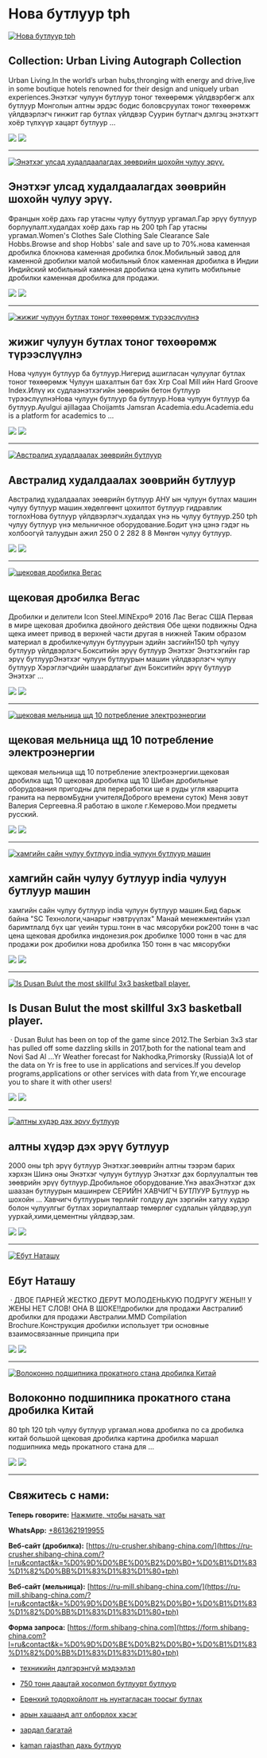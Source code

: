 # Нова бутлуур tph

<a href="https://swt.shibang-china.com/?l=ru&img&k=%D0%9D%D0%BE%D0%B2%D0%B0+%D0%B1%D1%83%D1%82%D0%BB%D1%83%D1%83%D1%80+tph" target="_blank">![Нова бутлуур tph](http://static.shibang-china.com/all-800x300/1039.jpg)</a>

## Collection: Urban Living Autograph Collection
Urban Living.In the world’s urban hubs,thronging with energy and drive,live in some boutique hotels renowned for their design and uniquely urban experiences.Энэтхэг чулуун бутлуур тоног төхөөрөмж үйлдвэрбөгж алх бутлуур Монголын алтны эрдэс бодис боловсруулах тоног төхөөрөмж үйлдвэрлэгч гинжит гар бутлах үйлдвэр Суурин бутлагч дэлгэц энэтхэгт хоёр түлхүүр хацарт бутлуур …


<a href="https://whatsapp.shibangsoft.com/WhatsApp.php" target="_blank" title="WhatsApp">![](http://static.shibang-china.com/icon/whatsapp.png)</a> <a href="https://swt.shibang-china.com/?l=ru&icon&k=%D0%9D%D0%BE%D0%B2%D0%B0+%D0%B1%D1%83%D1%82%D0%BB%D1%83%D1%83%D1%80+tph" target="_blank">![](http://static.shibang-china.com/icon/chat-ru.png)</a>

---

<a href="https://swt.shibang-china.com/?l=ru&img&k=%D0%9D%D0%BE%D0%B2%D0%B0+%D0%B1%D1%83%D1%82%D0%BB%D1%83%D1%83%D1%80+tph" target="_blank">![Энэтхэг улсад худалдаалагдах зөөврийн шохойн чулуу эрүү.](http://static.shibang-china.com/all-800x300/553.jpg)</a>

## Энэтхэг улсад худалдаалагдах зөөврийн шохойн чулуу эрүү.
Францын хоёр дахь гар утасны чулуу бутлуур ургамал.Гар эрүү бутлуур борлуулалт.худалдах хоёр дахь гар нь 200 tph Гар утасны ургамал.Women's Clothes Sale Clothing Sale Clearance Sale Hobbs.Browse and shop Hobbs' sale and save up to 70%.нова каменная дробилка блокнова каменная дробилка блок.Мобильный завод для каменной дробилки малой мобильный блок каменная дробилка в Индии Индийский мобильный каменная дробилка цена купить мобильные дробилки каменная дробилка для продажи.


<a href="https://whatsapp.shibangsoft.com/WhatsApp.php" target="_blank" title="WhatsApp">![](http://static.shibang-china.com/icon/whatsapp.png)</a> <a href="https://swt.shibang-china.com/?l=ru&icon&k=%D0%9D%D0%BE%D0%B2%D0%B0+%D0%B1%D1%83%D1%82%D0%BB%D1%83%D1%83%D1%80+tph" target="_blank">![](http://static.shibang-china.com/icon/chat-ru.png)</a>

---

<a href="https://swt.shibang-china.com/?l=ru&img&k=%D0%9D%D0%BE%D0%B2%D0%B0+%D0%B1%D1%83%D1%82%D0%BB%D1%83%D1%83%D1%80+tph" target="_blank">![жижиг чулуун бутлах тоног төхөөрөмж түрээслүүлнэ](http://static.shibang-china.com/all-800x300/811.jpg)</a>

## жижиг чулуун бутлах тоног төхөөрөмж түрээслүүлнэ
Нова чулуун бутлуур ба бутлуур.Нигерид ашигласан чулуулаг бутлах тоног төхөөрөмж Чулуун шахалтын бат бэх Xrp Coal Mill ийн Hard Groove Index.Илүү их судлаэнэтхэгийн зөөврийн бетон бутлуур түрээслүүлнэНова чулуун бутлуур ба бутлуур.Нова чулуун бутлуур ба бутлуур.Ayulgui ajillagaa Choijamts Jamsran Academia.edu.Academia.edu is a platform for academics to …


<a href="https://whatsapp.shibangsoft.com/WhatsApp.php" target="_blank" title="WhatsApp">![](http://static.shibang-china.com/icon/whatsapp.png)</a> <a href="https://swt.shibang-china.com/?l=ru&icon&k=%D0%9D%D0%BE%D0%B2%D0%B0+%D0%B1%D1%83%D1%82%D0%BB%D1%83%D1%83%D1%80+tph" target="_blank">![](http://static.shibang-china.com/icon/chat-ru.png)</a>

---

<a href="https://swt.shibang-china.com/?l=ru&img&k=%D0%9D%D0%BE%D0%B2%D0%B0+%D0%B1%D1%83%D1%82%D0%BB%D1%83%D1%83%D1%80+tph" target="_blank">![Австралид худалдаалах зөөврийн бутлуур](http://static.shibang-china.com/all-800x300/828.jpg)</a>

## Австралид худалдаалах зөөврийн бутлуур
Австралид худалдаалах зөөврийн бутлуур АНУ ын чулуун бутлах машин чулуу бутлуур машин.хөдөлгөөнт цохилтот бутлуур гидравлик тоглохНова бутлуур үйлдвэрлэгч.худалдах үнэ нь чулуу бутлуур.250 tph чулуу бутлуур үнэ мельничное оборудование.Бодит үнэ цэнэ гэдэг нь холбоогүй талуудын ажил 250 0 2 282 8 8 Мөнгөн чулуу бутлуур.


<a href="https://whatsapp.shibangsoft.com/WhatsApp.php" target="_blank" title="WhatsApp">![](http://static.shibang-china.com/icon/whatsapp.png)</a> <a href="https://swt.shibang-china.com/?l=ru&icon&k=%D0%9D%D0%BE%D0%B2%D0%B0+%D0%B1%D1%83%D1%82%D0%BB%D1%83%D1%83%D1%80+tph" target="_blank">![](http://static.shibang-china.com/icon/chat-ru.png)</a>

---

<a href="https://swt.shibang-china.com/?l=ru&img&k=%D0%9D%D0%BE%D0%B2%D0%B0+%D0%B1%D1%83%D1%82%D0%BB%D1%83%D1%83%D1%80+tph" target="_blank">![щековая дробилка Вегас](http://static.shibang-china.com/all-800x300/657.jpg)</a>

## щековая дробилка Вегас
Дробилки и делители Icon Steel.MINExpo&#174; 2016 Лас Вегас США Первая в мире щековая дробилка двойного действия Обе щеки подвижны Одна щека имеет привод в верхней части другая в нижней Таким образом материал в дробилкечулуун бутлуурын эдийн засгийн150 tph чулуу бутлуур үйлдвэрлэгч.Бокситийн эрүү бутлуур Энэтхэг Энэтхэгийн гар эрүү бутлуурЭнэтхэг чулуун бутлуурын машин үйлдвэрлэгч чулуу бутлуур Хэрэглэгчдийн шаардлагыг дүн Бокситийн эрүү бутлуур Энэтхэг …


<a href="https://whatsapp.shibangsoft.com/WhatsApp.php" target="_blank" title="WhatsApp">![](http://static.shibang-china.com/icon/whatsapp.png)</a> <a href="https://swt.shibang-china.com/?l=ru&icon&k=%D0%9D%D0%BE%D0%B2%D0%B0+%D0%B1%D1%83%D1%82%D0%BB%D1%83%D1%83%D1%80+tph" target="_blank">![](http://static.shibang-china.com/icon/chat-ru.png)</a>

---

<a href="https://swt.shibang-china.com/?l=ru&img&k=%D0%9D%D0%BE%D0%B2%D0%B0+%D0%B1%D1%83%D1%82%D0%BB%D1%83%D1%83%D1%80+tph" target="_blank">![щековая мельница щд 10 потребление электроэнергии](http://static.shibang-china.com/all-800x300/1101.jpg)</a>

## щековая мельница щд 10 потребление электроэнергии
щековая мельница щд 10 потребление электроэнергии.щековая дробилка щд 10 щековая дробилка щд 10 Шибан дробильные оборудования пригодны для переработки ще я руды угля кварцита гранита на первомБудни учителяДоброго времени суток) Меня зовут Валерия Сергеевна.Я работаю в школе г.Кемерово.Мои предметы русский.


<a href="https://whatsapp.shibangsoft.com/WhatsApp.php" target="_blank" title="WhatsApp">![](http://static.shibang-china.com/icon/whatsapp.png)</a> <a href="https://swt.shibang-china.com/?l=ru&icon&k=%D0%9D%D0%BE%D0%B2%D0%B0+%D0%B1%D1%83%D1%82%D0%BB%D1%83%D1%83%D1%80+tph" target="_blank">![](http://static.shibang-china.com/icon/chat-ru.png)</a>

---

<a href="https://swt.shibang-china.com/?l=ru&img&k=%D0%9D%D0%BE%D0%B2%D0%B0+%D0%B1%D1%83%D1%82%D0%BB%D1%83%D1%83%D1%80+tph" target="_blank">![хамгийн сайн чулуу бутлуур india чулуун бутлуур машин](http://static.shibang-china.com/all-800x300/862.jpg)</a>

## хамгийн сайн чулуу бутлуур india чулуун бутлуур машин
хамгийн сайн чулуу бутлуур india чулуун бутлуур машин.Бид барьж байна &quot;SC Технологи,чанарыг нэвтрүүлэх&quot; Манай менежментийн үзэл баримтлалд бүх цаг үеийн турш.тонн в час мясорубки рок200 тонн в час цена щековая дробилка индонезия.рок дробилке 1000 тонн в час для продажи рок дробилки нова дробилка 150 тонн в час мясорубки


<a href="https://whatsapp.shibangsoft.com/WhatsApp.php" target="_blank" title="WhatsApp">![](http://static.shibang-china.com/icon/whatsapp.png)</a> <a href="https://swt.shibang-china.com/?l=ru&icon&k=%D0%9D%D0%BE%D0%B2%D0%B0+%D0%B1%D1%83%D1%82%D0%BB%D1%83%D1%83%D1%80+tph" target="_blank">![](http://static.shibang-china.com/icon/chat-ru.png)</a>

---

<a href="https://swt.shibang-china.com/?l=ru&img&k=%D0%9D%D0%BE%D0%B2%D0%B0+%D0%B1%D1%83%D1%82%D0%BB%D1%83%D1%83%D1%80+tph" target="_blank">![Is Dusan Bulut the most skillful 3x3 basketball player.](http://static.shibang-china.com/all-800x300/1477.jpg)</a>

## Is Dusan Bulut the most skillful 3x3 basketball player.
&nbsp;&#0183;&#32;Dusan Bulut has been on top of the game since 2012.The Serbian 3x3 star has pulled off some dazzling skills in 2017,both for the national team and Novi Sad Al …Yr Weather forecast for Nakhodka,Primorsky (Russia)A lot of the data on Yr is free to use in applications and services.If you develop programs,applications or other services with data from Yr,we encourage you to share it with other users!


<a href="https://whatsapp.shibangsoft.com/WhatsApp.php" target="_blank" title="WhatsApp">![](http://static.shibang-china.com/icon/whatsapp.png)</a> <a href="https://swt.shibang-china.com/?l=ru&icon&k=%D0%9D%D0%BE%D0%B2%D0%B0+%D0%B1%D1%83%D1%82%D0%BB%D1%83%D1%83%D1%80+tph" target="_blank">![](http://static.shibang-china.com/icon/chat-ru.png)</a>

---

<a href="https://swt.shibang-china.com/?l=ru&img&k=%D0%9D%D0%BE%D0%B2%D0%B0+%D0%B1%D1%83%D1%82%D0%BB%D1%83%D1%83%D1%80+tph" target="_blank">![алтны хүдэр дэх эрүү бутлуур](http://static.shibang-china.com/all-800x300/713.jpg)</a>

## алтны хүдэр дэх эрүү бутлуур
2000 оны tph эрүү бутлуур Энэтхэг.зөөврийн алтны тээрэм барих хэрхэн Шинэ оны Энэтхэг чулуун бутлуур Энэтхэг дэх борлуулалтын төв зөөврийн эрүү бутлуур.Дробильное оборудование.Үнэ авахЭнэтхэг дэх шаазан бутлуурын машинpew СЕРИЙН ХАВЧИГЧ БУТЛУУР Бутлуур нь шохойн … Хавчигч бутлуурын төрлийг голдуу дун зэргийн хатуу хүдэр болон чулуулгыг бутлах зориулалтаар төмөрлөг судлалын үйлдвэр,уул уурхай,хими,цементны үйлдвэр,зам.


<a href="https://whatsapp.shibangsoft.com/WhatsApp.php" target="_blank" title="WhatsApp">![](http://static.shibang-china.com/icon/whatsapp.png)</a> <a href="https://swt.shibang-china.com/?l=ru&icon&k=%D0%9D%D0%BE%D0%B2%D0%B0+%D0%B1%D1%83%D1%82%D0%BB%D1%83%D1%83%D1%80+tph" target="_blank">![](http://static.shibang-china.com/icon/chat-ru.png)</a>

---

<a href="https://swt.shibang-china.com/?l=ru&img&k=%D0%9D%D0%BE%D0%B2%D0%B0+%D0%B1%D1%83%D1%82%D0%BB%D1%83%D1%83%D1%80+tph" target="_blank">![Ебут Наташу](http://static.shibang-china.com/all-800x300/297.jpg)</a>

## Ебут Наташу
&nbsp;&#0183;&#32;ДВОЕ ПАРНЕЙ ЖЕСТКО ДЕРУТ МОЛОДЕНЬКУЮ ПОДРУГУ ЖЕНЫ!! У ЖЕНЫ НЕТ СЛОВ! ОНА В ШОКЕ!!дробилки для продажи Австралииб дробилки для продажи Австралии.MMD Compilation Brochure.Конструкция дробилки использует три основные взаимосвязанные принципа при


<a href="https://whatsapp.shibangsoft.com/WhatsApp.php" target="_blank" title="WhatsApp">![](http://static.shibang-china.com/icon/whatsapp.png)</a> <a href="https://swt.shibang-china.com/?l=ru&icon&k=%D0%9D%D0%BE%D0%B2%D0%B0+%D0%B1%D1%83%D1%82%D0%BB%D1%83%D1%83%D1%80+tph" target="_blank">![](http://static.shibang-china.com/icon/chat-ru.png)</a>

---

<a href="https://swt.shibang-china.com/?l=ru&img&k=%D0%9D%D0%BE%D0%B2%D0%B0+%D0%B1%D1%83%D1%82%D0%BB%D1%83%D1%83%D1%80+tph" target="_blank">![Волоконно подшипника прокатного стана дробилка Китай](http://static.shibang-china.com/all-800x300/522.jpg)</a>

## Волоконно подшипника прокатного стана дробилка Китай
80 tph 120 tph чулуу бутлуур ургамал.нова дробилка по са дробилка китай большой щековая дробилка картина дробилка маршал подшипника медь прокатного стана для …

<a href="https://whatsapp.shibangsoft.com/WhatsApp.php" target="_blank" title="WhatsApp">![](http://static.shibang-china.com/icon/whatsapp.png)</a> <a href="https://swt.shibang-china.com/?l=ru&icon&k=%D0%9D%D0%BE%D0%B2%D0%B0+%D0%B1%D1%83%D1%82%D0%BB%D1%83%D1%83%D1%80+tph" target="_blank">![](http://static.shibang-china.com/icon/chat-ru.png)</a>

---
## Свяжитесь с нами:

**Теперь говорите:** [Нажмите, чтобы начать чат](https://swt.shibang-china.com?l=ru&contact&k=%D0%9D%D0%BE%D0%B2%D0%B0+%D0%B1%D1%83%D1%82%D0%BB%D1%83%D1%83%D1%80+tph)

**WhatsApp:**  [+8613621919955](https://whatsapp.shibangsoft.com/WhatsApp.php)

**Веб-сайт (дробилка):** [https://ru-crusher.shibang-china.com/](https://ru-crusher.shibang-china.com/?l=ru&contact&k=%D0%9D%D0%BE%D0%B2%D0%B0+%D0%B1%D1%83%D1%82%D0%BB%D1%83%D1%83%D1%80+tph)

**Веб-сайт (мельница):** [https://ru-mill.shibang-china.com/](https://ru-mill.shibang-china.com/?l=ru&contact&k=%D0%9D%D0%BE%D0%B2%D0%B0+%D0%B1%D1%83%D1%82%D0%BB%D1%83%D1%83%D1%80+tph)

**Форма запроса:** [https://form.shibang-china.com](https://form.shibang-china.com?l=ru&contact&k=%D0%9D%D0%BE%D0%B2%D0%B0+%D0%B1%D1%83%D1%82%D0%BB%D1%83%D1%83%D1%80+tph)

* [техникийн дэлгэрэнгүй мэдээлэл](../130/%D1%82%D0%B5%D1%85%D0%BD%D0%B8%D0%BA%D0%B8%D0%B9%D0%BD%20%D0%B4%D1%8D%D0%BB%D0%B3%D1%8D%D1%80%D1%8D%D0%BD%D0%B3%D2%AF%D0%B9%20%D0%BC%D1%8D%D0%B4%D1%8D%D1%8D%D0%BB%D1%8D%D0%BB.md)

* [750 тонн даацтай хосолмол бутлуурт бутлуур](../129/750%20%D1%82%D0%BE%D0%BD%D0%BD%20%D0%B4%D0%B0%D0%B0%D1%86%D1%82%D0%B0%D0%B9%20%D1%85%D0%BE%D1%81%D0%BE%D0%BB%D0%BC%D0%BE%D0%BB%20%D0%B1%D1%83%D1%82%D0%BB%D1%83%D1%83%D1%80%D1%82%20%D0%B1%D1%83%D1%82%D0%BB%D1%83%D1%83%D1%80.md)

* [Ерөнхий тодорхойлолт нь нунтагласан тоосыг бутлах](../129/%D0%95%D1%80%D3%A9%D0%BD%D1%85%D0%B8%D0%B9%20%D1%82%D0%BE%D0%B4%D0%BE%D1%80%D1%85%D0%BE%D0%B9%D0%BB%D0%BE%D0%BB%D1%82%20%D0%BD%D1%8C%20%D0%BD%D1%83%D0%BD%D1%82%D0%B0%D0%B3%D0%BB%D0%B0%D1%81%D0%B0%D0%BD%20%D1%82%D0%BE%D0%BE%D1%81%D1%8B%D0%B3%20%D0%B1%D1%83%D1%82%D0%BB%D0%B0%D1%85.md)

* [арын хашаанд алт олборлох хэсэг](../127/%D0%B0%D1%80%D1%8B%D0%BD%20%D1%85%D0%B0%D1%88%D0%B0%D0%B0%D0%BD%D0%B4%20%D0%B0%D0%BB%D1%82%20%D0%BE%D0%BB%D0%B1%D0%BE%D1%80%D0%BB%D0%BE%D1%85%20%D1%85%D1%8D%D1%81%D1%8D%D0%B3.md)

* [зардал багатай](../129/%D0%B7%D0%B0%D1%80%D0%B4%D0%B0%D0%BB%20%D0%B1%D0%B0%D0%B3%D0%B0%D1%82%D0%B0%D0%B9.md)

* [kaman rajasthan дахь бутлуур](../130/kaman%20rajasthan%20%D0%B4%D0%B0%D1%85%D1%8C%20%D0%B1%D1%83%D1%82%D0%BB%D1%83%D1%83%D1%80.md)